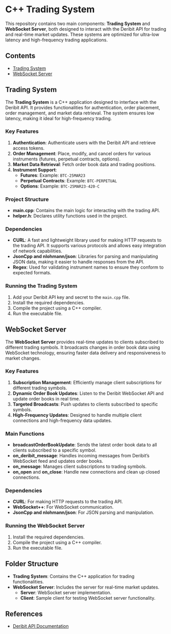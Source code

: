 # C++ Trading System
This repository contains two main components: **Trading System** and **WebSocket Server**, both designed to interact with the Deribit API for trading and real-time market updates. These systems are optimized for ultra-low latency and high-frequency trading applications.

## Contents
- [Trading System](#trading-system)
- [WebSocket Server](#websocket-server)

## Trading System
The **Trading System** is a C++ application designed to interface with the Deribit API. It provides functionalities for authentication, order placement, order management, and market data retrieval. The system ensures low latency, making it ideal for high-frequency trading.

### Key Features
1. **Authentication**: Authenticate users with the Deribit API and retrieve access tokens.
2. **Order Management**: Place, modify, and cancel orders for various instruments (futures, perpetual contracts, options).
3. **Market Data Retrieval**: Fetch order book data and trading positions.
4. **Instrument Support**:
    - **Futures**: Example: `BTC-25MAR23`
    - **Perpetual Contracts**: Example: `BTC-PERPETUAL`
    - **Options**: Example: `BTC-25MAR23-420-C`

### Project Structure
- **main.cpp**: Contains the main logic for interacting with the trading API.
- **helper.h**: Declares utility functions used in the project.

### Dependencies
- **CURL**: A fast and lightweight library used for making HTTP requests to the trading API. It supports various protocols and allows easy integration of network capabilities.
- **JsonCpp and nlohmann/json**: Libraries for parsing and manipulating JSON data, making it easier to handle responses from the API.
- **Regex**: Used for validating instrument names to ensure they conform to expected formats.

### Running the Trading System
1. Add your Deribit API key and secret to the `main.cpp` file.
2. Install the required dependencies.
3. Compile the project using a C++ compiler.
4. Run the executable file.


## WebSocket Server
The **WebSocket Server** provides real-time updates to clients subscribed to different trading symbols. It broadcasts changes in order book data using WebSocket technology, ensuring faster data delivery and responsiveness to market changes.

### Key Features
1. **Subscription Management**: Efficiently manage client subscriptions for different trading symbols.
2. **Dynamic Order Book Updates**: Listen to the Deribit WebSocket API and update order books in real time.
3. **Targeted Broadcasts**: Push updates to clients subscribed to specific symbols.
4. **High-Frequency Updates**: Designed to handle multiple client connections and high-frequency data updates.

### Main Functions
- **broadcastOrderBookUpdate**: Sends the latest order book data to all clients subscribed to a specific symbol.
- **on_deribit_message**: Handles incoming messages from Deribit’s WebSocket feed and updates order books.
- **on_message**: Manages client subscriptions to trading symbols.
- **on_open** and **on_close**: Handle new connections and clean up closed connections.

### Dependencies
- **CURL**: For making HTTP requests to the trading API.
- **WebSocket++**: For WebSocket communication.
- **JsonCpp and nlohmann/json**: For JSON parsing and manipulation.

### Running the WebSocket Server
1. Install the required dependencies.
2. Compile the project using a C++ compiler.
3. Run the executable file.


## Folder Structure
- **Trading System**: Contains the C++ application for trading functionalities.
- **WebSocket Server**: Includes the server for real-time market updates.
    - **Server**: WebSocket server implementation.
    - **Client**: Sample client for testing WebSocket server functionality.


## References
- [Deribit API Documentation](https://docs.deribit.com/)